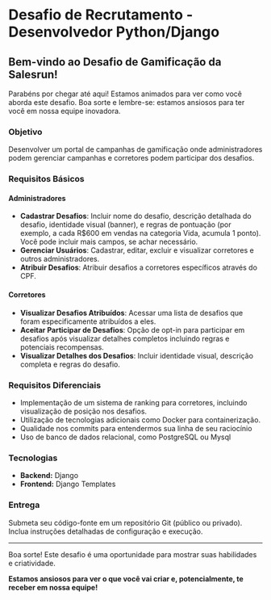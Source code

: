 # Desafio de Recrutamento - Desenvolvedor Python/Django

## Bem-vindo ao Desafio de Gamificação da Salesrun!

Parabéns por chegar até aqui! Estamos animados para ver como você aborda este desafio. Boa sorte e lembre-se: estamos ansiosos para ter você em nossa equipe inovadora.

### Objetivo

Desenvolver um portal de campanhas de gamificação onde administradores podem gerenciar campanhas e corretores podem participar dos desafios.

### Requisitos Básicos

#### Administradores
- **Cadastrar Desafios**: Incluir nome do desafio, descrição detalhada do desafio, identidade visual (banner), e regras de pontuação (por exemplo, a cada R$600 em vendas na categoria Vida, acumula 1 ponto). Você pode incluir mais campos, se achar necessário.
- **Gerenciar Usuários**: Cadastrar, editar, excluir e visualizar corretores e outros administradores.
- **Atribuir Desafios**: Atribuir desafios a corretores específicos através do CPF.

#### Corretores
- **Visualizar Desafios Atribuídos**: Acessar uma lista de desafios que foram especificamente atribuídos a eles.
- **Aceitar Participar de Desafios**: Opção de opt-in para participar em desafios após visualizar detalhes completos incluindo regras e potenciais recompensas.
- **Visualizar Detalhes dos Desafios**: Incluir identidade visual, descrição completa e regras do desafio.

### Requisitos Diferenciais

- Implementação de um sistema de ranking para corretores, incluindo visualização de posição nos desafios.
- Utilização de tecnologias adicionais como Docker para containerização.
- Qualidade nos commits para entendermos sua linha de seu raciocínio
- Uso de banco de dados relacional, como PostgreSQL ou Mysql

### Tecnologias

- **Backend:** Django
- **Frontend:** Django Templates

### Entrega

Submeta seu código-fonte em um repositório Git (público ou privado). Inclua instruções detalhadas de configuração e execução.


---

Boa sorte! Este desafio é uma oportunidade para mostrar suas habilidades e criatividade. 

**Estamos ansiosos para ver o que você vai criar e, potencialmente, te receber em nossa equipe!**
